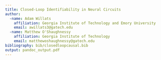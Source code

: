 ```yaml
---
title: Closed-Loop Identifiability in Neural Circuits 
author:
  -name: Adam Willats
    affiliation: Georgia Institute of Technology and Emory University
    email: awillats3@gatech.edu
  -name: Matthew O'Shaughnessy
    affiliation: Georgia Institute of Technology
    email: matthewoshaughnessy@gatech.edu
bibliography: bib/closedloopcausal.bib
output: pandoc_output.pdf
---
```

